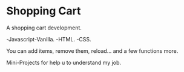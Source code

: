 # Shopping Cart
A shopping cart development.

-Javascript-Vanilla.
-HTML.
-CSS.

You can add items, remove them, reload... and a few functions more.

Mini-Projects for help u to understand my job.
